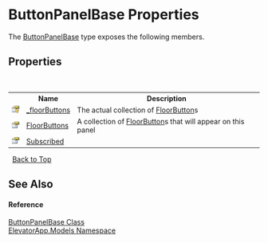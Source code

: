 # ButtonPanelBase Properties
 

The <a href="T_ElevatorApp_Models_ButtonPanelBase">ButtonPanelBase</a> type exposes the following members.


## Properties
&nbsp;<table><tr><th></th><th>Name</th><th>Description</th></tr><tr><td>![Protected property](media/protproperty.gif "Protected property")</td><td><a href="P_ElevatorApp_Models_ButtonPanelBase__floorButtons">_floorButtons</a></td><td>
The actual collection of <a href="T_ElevatorApp_Models_FloorButton">FloorButton</a>s</td></tr><tr><td>![Public property](media/pubproperty.gif "Public property")</td><td><a href="P_ElevatorApp_Models_ButtonPanelBase_FloorButtons">FloorButtons</a></td><td>
A collection of <a href="T_ElevatorApp_Models_FloorButton">FloorButton</a>s that will appear on this panel</td></tr><tr><td>![Public property](media/pubproperty.gif "Public property")</td><td><a href="P_ElevatorApp_Models_ButtonPanelBase_Subscribed">Subscribed</a></td><td /></tr></table>&nbsp;
<a href="#buttonpanelbase-properties">Back to Top</a>

## See Also


#### Reference
<a href="T_ElevatorApp_Models_ButtonPanelBase">ButtonPanelBase Class</a><br /><a href="N_ElevatorApp_Models">ElevatorApp.Models Namespace</a><br />